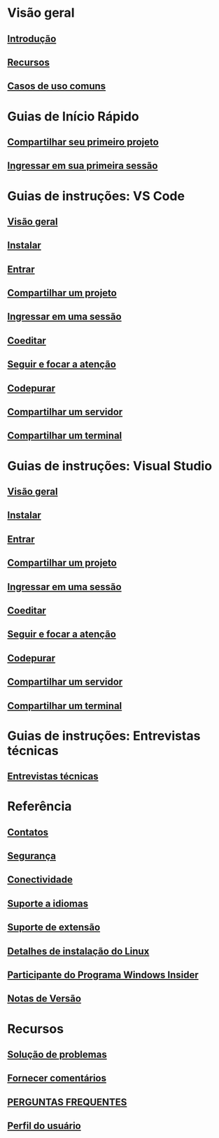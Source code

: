 <!-- markdownlint-disable MD022 MD025 -->
# Visão geral
## [Introdução](index.md)
## [Recursos](overview/features.md)
## [Casos de uso comuns](overview/use-cases.md)
# Guias de Início Rápido
## [Compartilhar seu primeiro projeto](quickstart/share.md)
## [Ingressar em sua primeira sessão](quickstart/join.md)
# Guias de instruções: VS Code
## [Visão geral](how-to-guides/vscode.md)
## [Instalar](how-to-guides/vscode.md#installation)
## [Entrar](how-to-guides/vscode.md#sign-in)
## [Compartilhar um projeto](how-to-guides/vscode.md#share-a-project)
## [Ingressar em uma sessão](how-to-guides/vscode.md#join-a-collaboration-session)
## [Coeditar](how-to-guides/vscode.md#co-editing)
## [Seguir e focar a atenção](how-to-guides/vscode.md#following)
## [Codepurar](how-to-guides/vscode.md#co-debugging)
## [Compartilhar um servidor](how-to-guides/vscode.md#share-a-server)
## [Compartilhar um terminal](how-to-guides/vscode.md#share-a-terminal)
# Guias de instruções: Visual Studio
## [Visão geral](how-to-guides/vs.md)
## [Instalar](how-to-guides/vs.md#installation)
## [Entrar](how-to-guides/vs.md#sign-in)
## [Compartilhar um projeto](how-to-guides/vs.md#share-a-project)
## [Ingressar em uma sessão](how-to-guides/vs.md#join-a-collaboration-session)
## [Coeditar](how-to-guides/vs.md#co-editing)
## [Seguir e focar a atenção](how-to-guides/vs.md#following)
## [Codepurar](how-to-guides/vs.md#co-debugging)
## [Compartilhar um servidor](how-to-guides/vs.md#share-a-server)
## [Compartilhar um terminal](how-to-guides/vs.md#share-a-terminal)
# Guias de instruções: Entrevistas técnicas
## [Entrevistas técnicas](how-to-guides/technical-interviews.md)
# Referência
## [Contatos](reference/contacts.md)
## [Segurança](reference/security.md)
## [Conectividade](reference/connectivity.md)
## [Suporte a idiomas](reference/platform-support.md)
## [Suporte de extensão](reference/extensions.md)


## [Detalhes de instalação do Linux](reference/linux.md)
## [Participante do Programa Windows Insider](reference/insiders.md)
## [Notas de Versão](https://aka.ms/vsls-releases)
# Recursos
## [Solução de problemas](troubleshooting.md)
## [Fornecer comentários](support.md)
## [PERGUNTAS FREQUENTES](faq.md)
## [Perfil do usuário](user-profile.md)
